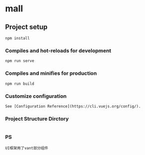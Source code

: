 # mall

## Project setup
```
npm install
```

### Compiles and hot-reloads for development
```
npm run serve
```

### Compiles and minifies for production
```
npm run build
```

### Customize configuration
```
See [Configuration Reference](https://cli.vuejs.org/config/).
```


### Project Structure Dirctory
```

```
### PS
```
UI框架用了vant部分组件
```
